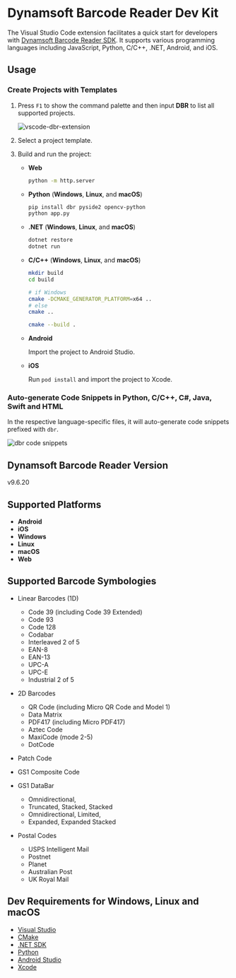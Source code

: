 # Dynamsoft Barcode Reader Dev Kit 

The Visual Studio Code extension facilitates a quick start for developers with [Dynamsoft Barcode Reader SDK](https://www.dynamsoft.com/barcode-reader/overview/). It supports various programming languages including JavaScript, Python, C/C++, .NET, Android, and iOS.

## Usage

### Create Projects with Templates
1. Press `F1` to show the command palette and then input **DBR** to list all supported projects.
    
    ![vscode-dbr-extension](https://www.dynamsoft.com/codepool/img/2022/05/vscode-dbr-extension.png)

2. Select a project template.
3. Build and run the project:
    - **Web**
        ```bash
        python -m http.server
        ```
    - **Python** (**Windows**, **Linux**, and **macOS**)
        ```bash
        pip install dbr pyside2 opencv-python
        python app.py
        ```
    - **.NET** (**Windows**, **Linux**, and **macOS**)
        ```bash
        dotnet restore
        dotnet run
        ```
    - **C/C++** (**Windows**, **Linux**, and **macOS**)
        ```bash
        mkdir build
        cd build

        # if Windows
        cmake -DCMAKE_GENERATOR_PLATFORM=x64 ..
        # else
        cmake ..

        cmake --build .
        ```
    - **Android**
        
        Import the project to Android Studio.

    - **iOS**
        
        Run `pod install` and import the project to Xcode.

### Auto-generate Code Snippets in Python, C/C++, C#, Java, Swift and HTML
In the respective language-specific files, it will auto-generate code snippets prefixed with `dbr`.

![dbr code snippets](https://www.dynamsoft.com/codepool/img/2022/05/vscode-dbr-snippets.gif)

## Dynamsoft Barcode Reader Version
v9.6.20

## Supported Platforms
- **Android**
- **iOS**
- **Windows**
- **Linux**
- **macOS**
- **Web**

## Supported Barcode Symbologies
- Linear Barcodes (1D)
  - Code 39 (including Code 39 Extended)
  - Code 93
  - Code 128
  - Codabar
  - Interleaved 2 of 5
  - EAN-8
  - EAN-13
  - UPC-A
  - UPC-E
  - Industrial 2 of 5

- 2D Barcodes
  - QR Code (including Micro QR Code and Model 1)
  - Data Matrix
  - PDF417 (including Micro PDF417)
  - Aztec Code
  - MaxiCode (mode 2-5)
  - DotCode

- Patch Code
- GS1 Composite Code
- GS1 DataBar
  - Omnidirectional,
  - Truncated, Stacked, Stacked
  - Omnidirectional, Limited,
  - Expanded, Expanded Stacked

- Postal Codes
  - USPS Intelligent Mail
  - Postnet
  - Planet
  - Australian Post
  - UK Royal Mail  

## Dev Requirements for Windows, Linux and macOS
- [Visual Studio](https://visualstudio.microsoft.com/downloads/)
- [CMake](https://cmake.org/download/)
- [.NET SDK](https://dotnet.microsoft.com/en-us/download/visual-studio-sdks)
- [Python](https://www.python.org/downloads/)
- [Android Studio](https://developer.android.com/studio)
- [Xcode](https://developer.apple.com/xcode/)


